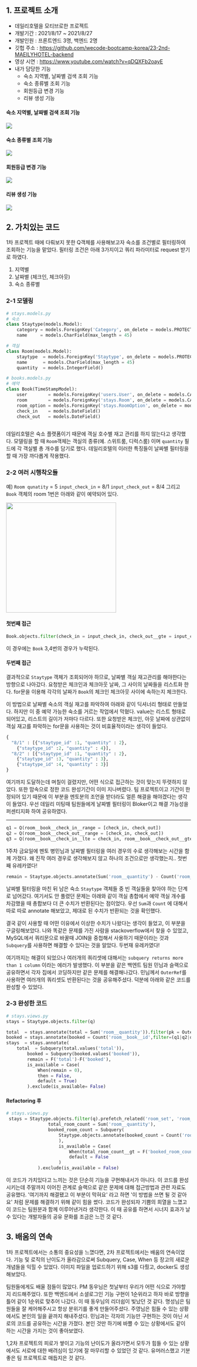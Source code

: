 ## 1. 프로젝트 소개
* 데일리호텔을 모티브로한 프로젝트
* 개발기간 : 2021/8/17 ~ 2021/8/27
* 개발인원 : 프론트엔드 3명, 백엔드 2명
* 깃헙 주소 : https://github.com/wecode-bootcamp-korea/23-2nd-MAEILYHOTEL-backend
* 영상 시연 : https://www.youtube.com/watch?v=qDQXFb2oayE
* 내가 담당한 기능
	- 숙소 지역별, 날짜별 검색 조회 기능
	- 숙소 종류별 조회 기능
	- 회원등급 변경 기능
	- 리뷰 생성 기능

#### 숙소 지역별, 날짜별 검색 조회 기능
![](https://images.velog.io/images/byoungju1012/post/2d1e076c-7d25-4494-80ab-08f56293fb04/search.gif)

#### 숙소 종류별 조회 기능
![](https://images.velog.io/images/byoungju1012/post/34f1e5b4-c7b9-4b9c-a702-baa650db3b2e/list.gif)

#### 회원등급 변경 기능
![](https://images.velog.io/images/byoungju1012/post/020d11e9-bee3-4206-99ef-6773a3e838fe/userlevel.gif)

#### 리뷰 생성 기능
![](https://images.velog.io/images/byoungju1012/post/fa1a6657-44ee-45cd-9ad1-f021e3cc1745/review.gif)


## 2. 가치있는 코드

1차 프로젝트 때에 다뤄보지 못한 Q객체를 사용해보고자 숙소를 조건별로 필터링하여 조회하는 기능을 맡았다. 
필터링 조건은 아래 3가지이고 쿼리 파라미터로 request 받기로 하였다.
1. 지역별
2. 날짜별 (체크인, 체크아웃)
3. 숙소 종류별

### 2-1 모델링
```python
# stays.models.py
# 숙소
class Staytype(models.Model):
    category = models.ForeignKey('Category', on_delete = models.PROTECT)
    name     = models.CharField(max_length = 45)

# 객실 
class Room(models.Model):
    staytype  = models.ForeignKey('Staytype', on_delete = models.PROTECT)
    name      = models.CharField(max_length = 45)
    quantity  = models.IntegerField()

# books.models.py
# 예약
class Book(TimeStampModel):
    user        = models.ForeignKey('users.User', on_delete = models.CASCADE)
    room        = models.ForeignKey('stays.Room', on_delete = models.CASCADE)
    room_option = models.ForeignKey('stays.RoomOption', on_delete = models.CASCADE)
    check_in    = models.DateField()
    check_out   = models.DateField()
    
```

데일리호텔은 숙소 플랫폼이기 때문에 객실 호수별 재고 관리를 하지 않는다고 생각했다. 
모델링을 할 때 `Room`객체는 객실의 종류(예. 스위트룸, 디럭스룸) 이며 `quantity` 필드에 각 객실별 총 개수를 담기로 했다.
데일리호텔의 이러한 특징들이 날짜별 필터링을 할 때 가장 까다롭게 작용했다. 


### 2-2 여러 시행착오들
예)
`Room qunatity` = 5
`input_check_in` = 8/1
`input_check_out` = 8/4
그리고 `Book` 객체의 room 1번은 아래와 같이 예약되어 있다.

<img src="https://images.velog.io/images/byoungju1012/post/f7eeaee5-8037-4976-bec8-f4a4a12b2b07/%E1%84%89%E1%85%B3%E1%84%8F%E1%85%B3%E1%84%85%E1%85%B5%E1%86%AB%E1%84%89%E1%85%A3%E1%86%BA%202021-08-29%20%E1%84%8B%E1%85%A9%E1%84%92%E1%85%AE%2011.01.38.png" width=300>

#### 첫번째 접근
```python
Book.objects.filter(check_in = input_check_in, check_out__gte = input_check_out)
```
이 경우에는 `Book` 3,4번의 경우가 누락된다.

#### 두번째 접근
결과적으로 `Staytype` 객체가 조회되어야 하므로, 날짜별 객실 재고관리를 해야한다는 방향으로 나아갔다. 
요청받은 체크인과 체크아웃 날짜, 그 사이의 날짜들을 리스트화 한다. for문을 이용해 각각의 날짜가 `Book`의 체크인 체크아웃 사이에 속하는지 체크한다. 
<br>

이 방법으로 날짜별 숙소의 객실 재고를 파악하여 아래와 같이 딕셔너리 형태로 만들었다. 
하지만 이 중 예약 가능한 숙소를 거르는 작업에서 막혔다. value는 리스트 형태로 되어있고, 리스트의 길이가 저마다 다르다. 
또한 요청받은 체크인, 아웃 날짜에 상관없이 객실 재고를 파악하는 for문을 사용하는 것이 비효율적이라는 생각이 들었다.
<br>

```python
{
  "8/1" : [{"staytype_id" :1, "quantity" : 2},
  	{"staytype_id" :2, "quantity" : 4}],
  "8/2" : [{"staytype_id" :1, "quantity" : 2},
  	{"staytype_id" :3, "quantity" : 3},
    {"staytype_id" :4, "quantity" : 3}]
}
```


여기까지 도달하는데 며칠이 걸렸지만, 어떤 식으로 접근하는 것이 맞는지 뚜렷하지 않았다. 
또한 맘속으로 정한 코드 완성기간이 이미 지나버렸다. 팀 프로젝트이고 기간이 한정되어 있기 때문에 이 부분을 멘토분의 조언을 받더라도 얼른 해결을 해야겠다는 생각이 들었다. 
우선 데일리 미팅때 팀원들에게 날짜별 필터링이 Bloker이고 해결 가능성을 퍼센티지화 하여 공유하였다. 
<br>

---
```python
q1 = Q(room__book__check_in__range = [check_in, check_out])
q2 = Q(room__book__check_out__range = [check_in, check_out])
q3 = Q(room__book__check_in__lte = check_in, room__book__check_out__gte = check_out)
```

1주차 금요일에 멘토 병민님과 날짜별 필터링을 여러 경우의 수로 생각해보는 시간을 함께 가졌다. 왜 진작 여러 경우로 생각해보지 않고 하나의 조건으로만 생각했는지.. 
첫번째 유레카였다!

```python
remain = Staytype.objects.annotate(Sum('room__quantity') - Count('room__book__id',filter=(q1|q2|q3)))
```
날짜별 필터링을 마친 뒤 남은 숙소 `Staytype` 객체들 중 빈 객실들을 찾아야 하는 단계로 넘어갔다. 
여기서도 안 풀렸던 문제는 아래와 같이 객실 총합에서 예약 객실 개수를 차감했을 때 총합보다 더 큰 수치가 반환된다는 점이었다. 
우선 `Sum`과 `Count` 에 대해서 따로 따로 annotate 해보았고, 제대로 된 수치가 반환되는 것을 확인했다. 
<br>

결국 같이 사용할 때 어떤 이유에서 이상한 수치가 나왔다는 생각이 들었고, 이 부분을 구글링해보았다. 
나와 똑같은 문제를 가진 사람을 stackoverflow에서 찾을 수 있었고, 
MySQL에서 쿼리문으로 바꿀때 JOIN을 중첩해서 사용하기 때문이라는 것과 `Subquery`를 사용하면 해결할 수 있다는 것을 알았다. 
두번재 유레카였다!
<br>

여기까지는 해결이 되었으나 여러개의 쿼리셋에 대해서는 `subquery returns more than 1 column` 이라는 에러가 발생했다. 
이 부분을 같은 백엔트 팀원 민님과 슬랙으로 공유하면서 각자 집에서 코딩하지만 같은 문제를 해결해나갔다. 
민님께서 `OuterRef`를 사용하면 여러개의 쿼리셋도 반환된다는 것을 공유해주셨다. 덕분에 아래와 같은 코드를 완성할 수 있었다.
<br>

### 2-3 완성한 코드
```python
# stays.views.py            
stays = Staytype.objects.filter(q)

total  = stays.annotate(total = Sum('room__quantity')).filter(pk = OuterRef('pk'))
booked = stays.annotate(booked = Count('room__book__id',filter=(q1|q2|q3))).filter(pk = OuterRef('pk'))
stays  = stays.annotate(
	total  = Subquery(total.values('total')),
        booked = Subquery(booked.values('booked')),
        remain = F('total')-F('booked'),
        is_available = Case(
            When(remain = 0), 
            then = False, 
            default = True)
    	).exclude(is_available= False)
```
#### Refactoring 후
```python
# stays.views.py
 stays = Staytype.objects.filter(q).prefetch_related('room_set', 'room_set__book_set').annotate(
                total_room_count = Sum('room__quantity'), 
                booked_room_count = Subquery(
                    Staytype.objects.annotate(booked_count = Count('room__book__id', filter = (q1|q2|q3))).filter(pk = OuterRef('pk')).values('booked_count')
                    ), 
                    is_available = Case(
                        When(total_room_count__gt = F('booked_room_count'), then = True), 
                        default = False
                    )
            ).exclude(is_available = False) 
```
이 코드가 가치있다고 느끼는 것은 단순히 기능을 구현해내서가 아니다. 
이 코드를 완성시키는데 주말까지 이어진 관계로 슬랙으로 같은 문제에 대해 접근방법과 관련 자료도 공유했다. 
'여기까지 해결됐고 이 부분이 막혀요' 라고 하면 '이 방법을 쓰면 될 것 같아요' 처럼 문제를 해결하기 위해 같이 힘을 썼다. 
코드가 완성되자 기쁨의 희열을 느꼈고 이 코드는 팀원분과 함께 이루어낸거라 생각한다. 
이 때 공유를 하면서 시너지 효과가 날 수 있다는 개발자들의 공유 문화를 조금은 느낀 것 같다. 
<br>

## 3. 배움의 연속
1차 프로젝트에서는 소통의 중요성을 느꼈다면, 2차 프로젝트에서는 배움의 연속이었다. 
기능 및 로직의 난이도가 올라감으로써 Subquery, Case, When 등 장고의 새로운 개념들을 익힐 수 있었다. 
이미지 파일을 업로드하기 위해 s3를 다뤘고, docker도 생성해보았다. 
<br>

팀원들에게도 배울 점들이 많았다. 
PM 동우님은 첫날부터 우리가 어떤 식으로 가야할 지 리드해주었다. 
또한 백엔드에서 소셜로그인 기능 구현이 1순위라고 하자 바로 방향을 틀어 같이 1순위로 맞추어 나갔다. 
이 때 동우님의 리더쉽이 빛났던 것 같다.
명성님은 팀원들을 잘 케어해주시고 항상 분위기를 좋게 만들어주셨다.
주영님은 힘들 수 있는 상황에서도 본인의 일을 끝까지 해내주셨다.
민님과는 각자의 기능만 구현하는 것이 아닌 서로의 코드를 공유하는 시간을 가졌다. 본인 것만 하기에 바쁠 수 있는 상황에서도 같이 하는 시간을 가지는 것이 좋아보였다.
<br>

1,2차 프로젝트의 피로가 쌓이고 기능의 난이도가 올라가면서 모두가 힘들 수 있는 상황에서도 서로에 대한 배려심이 있기에 잘 마무리할 수 있었던 것 같다. 유머러스했고 기분 좋은 팀 프로젝트로 매듭지은 것 같다.


